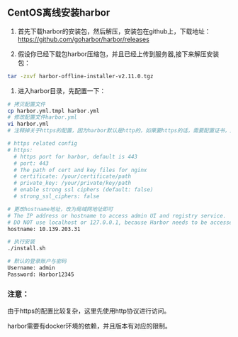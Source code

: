 ## CentOS离线安装harbor

1. 首先下载harbor的安装包，然后解压，安装包在github上，下载地址：https://github.com/goharbor/harbor/releases

1. 假设你已经下载包harbor压缩包，并且已经上传到服务器,接下来解压安装包：

```bash
tar -zxvf harbor-offline-installer-v2.11.0.tgz
```

1. 进入harbor目录，先配置一下：

```sh
# 拷贝配置文件
cp harbor.yml.tmpl harbor.yml
# 修改配置文件harbor.yml
vi harbor.yml
# 注释掉关于https的配置，因为harbor默认是http的，如果要https的话，需要配置证书，这里我们先不配置

# https related config
# https:
  # https port for harbor, default is 443
  # port: 443
  # The path of cert and key files for nginx
  # certificate: /your/certificate/path
  # private_key: /your/private/key/path
  # enable strong ssl ciphers (default: false)
  # strong_ssl_ciphers: false

# 更改hostname地址，改为局域网地址即可
# The IP address or hostname to access admin UI and registry service.
# DO NOT use localhost or 127.0.0.1, because Harbor needs to be accessed by external clients.
hostname: 10.139.203.31

# 执行安装
./install.sh

# 默认的登录账户与密码
Username: admin
Password: Harbor12345

```

### 注意：

由于https的配置比较复杂，这里先使用http协议进行访问。

harbor需要有docker环境的依赖，并且版本有对应的限制。
